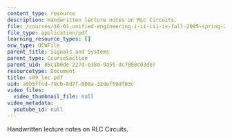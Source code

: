 ```yaml
---
content_type: resource
description: Handwritten lecture notes on RLC Circuits.
file: /courses/16-01-unified-engineering-i-ii-iii-iv-fall-2005-spring-2006/a9b5ffcd79cb8d7f000a32def59df03c_s09_lec.pdf
file_type: application/pdf
learning_resource_types: []
ocw_type: OCWFile
parent_title: Signals and Systems
parent_type: CourseSection
parent_uid: 85c1b0de-227d-e38d-9a55-dc7008c03de7
resourcetype: Document
title: s09_lec.pdf
uid: a9b5ffcd-79cb-8d7f-000a-32def59df03c
video_files:
  video_thumbnail_file: null
video_metadata:
  youtube_id: null
---
```

Handwritten lecture notes on RLC Circuits.

